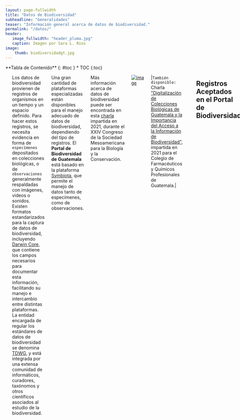 ```yaml
---
layout: page-fullwidth
title: "Datos de Biodiversidad"
subheadline: "Generalidades"
teaser: "Información general acerca de datos de biodiversidad."
permalink: "/datos/"
header:
   image_fullwidth: "header_pluma.jpg"
   caption: Imagen por Sara L. Ríos
image: 
    thumb: biodiversidadgt.jpg 
---
```


<div class="row">
<div class="medium-4 medium-push-8 columns" markdown="1">
<div class="panel radius" markdown="1">
**Tabla de Contenido**
{: #toc }
*  TOC
{:toc}
</div>
</div><!-- /.medium-4.columns -->

<div class="medium-8 medium-pull-4 columns" markdown="1">

---

Los datos de biodiversidad provienen de registros de organismos en un tiempo y un espacio definido. Para hacer estos registros, se necesita evidencia en forma de `especímenes` depositados en colecciones biológicas, o de `observaciones` generalmente respaldadas con imágenes, videos o sonidos. Existen formatos estandarizados para la captura de datos de biodiversidad, incluyendo [Darwin Core](https://journals.plos.org/plosone/article?id=10.1371/journal.pone.0029715), que contiene los campos necesarios para documentar esta información, facilitando su manejo e intercambio entre distintas plataformas. La entidad encargada de regular los estándares de datos de biodiversidad se denomina [TDWG](https://www.tdwg.org/), y está integrada por una extensa comunidad de informáticos, curadores, taxónomos y otros científicos asociados al estudio de la biodiversidad.

Una gran cantidad de plataformas especializadas están disponibles para el manejo adecuado de datos de biodiversidad, dependiendo del tipo de registros. El **Portal de Biodiversidad de Guatemala** está basado en la plataforma [Symbiota](https://symbiota.org), que permite el manejo de datos tanto de especímenes, como de observaciones.     

Más información acerca de datos de biodiversidad puede ser encontrada en esta [charla](https://www.youtube.com/watch?v=o6qCm_y6cvA) impartida en 2021, durante el XXIV  Congreso de la Sociedad Mesoamericana para la Biología y la Conservación.

[![image](https://github.com/biodiversidadgt/docs/assets/69399374/a5c86f4b-b849-4501-839d-e2b27022b026)
](https://www.youtube.com/watch?v=o6qCm_y6cvA)

|`También disponible:` Charla ["Digitalización de Colecciones Biológicas de Guatemala y la Importancia del Acceso a la Información de Biodiversidad"](https://www.facebook.com/watch/live/?ref=watch_permalink&v=918191852416589), impartida en 2021 para el Colegio de Farmacéuticos y Químicos Profesionales de Guatemala.|

---

## Registros Aceptados en el Portal de Biodiversidad

El [**Portal de Biodiversidad de Guatemala**](https://biodiversidad.gt) permite el ingreso de `datos de especímenes` en un formato estandarizado (i.e. [Darwin Core](https://dwc.tdwg.org/)), que facilita su manejo e intercambio con otras plataformas de especializadas. Existen tres tipos de `registros de organismos` que pueden ser manejados en el Portal bajo estos estándares. La clasificación de los registros depende del origen y forma de respaldo de la información.

### Registros de especímenes preservados

Es el principal tipo de datos manejados dentro del Portal de Biodiversidad. Estos registros consisten en información contenida en `etiquetas de especímenes` depositados en colecciones científicas (plantas, animales, hongos, fósiles). Pueden incluir fotografías de los especímenes y/o etiquetas, pero no es requisito para ingresar los datos. [Ejemplo](https://biodiversidad.gt/portal/collections/misc/collprofiles.php?collid=16) de colección de especímenes preservados.

[![image](https://github.com/biodiversidadgt/docs/assets/69399374/d1754118-980e-44c2-b719-2be3575d2eac)
](https://biodiversidad.gt/portal/collections/individual/index.php?occid=8126&clid=0)
Fotografía: Julio Ayala. Colección de Artrópodos UVGC.

### Registros de especímenes vivos

Similares a los registros de especímenes preservados, pero la información proviene de `ejemplares vivos` en colecciones institucionales. Un ejemplo son los jardines botánicos que contienen ejemplares vivos de plantas. Requieren evidencia fotográfica.

### Registros de observaciones

Se refiere a registros esporádicos, realizados al observar un organismo en estado silvestre. Requieren de evidencia fotográfica, ya que los organismos no son capturados. Actualmente, Symbiota no maneja otro tipo de archivos multimedia como videos o sonidos. [Ejemplo](https://biodiversidad.gt/portal/collections/misc/collprofiles.php?collid=8) de colección de especímenes vivos.

[![image](https://github.com/biodiversidadgt/docs/assets/69399374/0c493177-cf6d-4f84-bee1-e601a093df33)
](https://biodiversidad.gt/portal/collections/individual/index.php?occid=7672&clid=0)
Fotografía: María José Chang. Colección Fotográfica UVGF.


</div><!-- /.medium-8.columns -->
</div><!-- /.row -->

